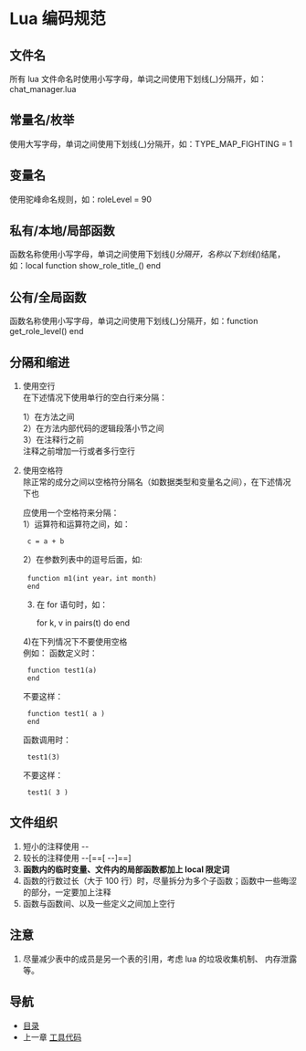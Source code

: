 # Lua 编码规范

## 文件名

所有 lua 文件命名时使用小写字母，单词之间使用下划线(_)分隔开，如：chat_manager.lua

## 常量名/枚举

使用大写字母，单词之间使用下划线(_)分隔开，如：TYPE_MAP_FIGHTING = 1

## 变量名

使用驼峰命名规则，如：roleLevel = 90

## 私有/本地/局部函数

函数名称使用小写字母，单词之间使用下划线(_)分隔开，名称以下划线(_)结尾，如：local function show_role_title_() end

## 公有/全局函数

函数名称使用小写字母，单词之间使用下划线(_)分隔开，如：function get_role_level() end

## 分隔和缩进
1. 使用空行  
	在下述情况下使用单行的空白行来分隔： 
     
	1）在方法之间  
	2）在方法内部代码的逻辑段落小节之间  
	3）在注释行之前  
	注释之前增加一行或者多行空行
2. 使用空格符  
    除正常的成分之间以空格符分隔名（如数据类型和变量名之间），在下述情况下也

	应使用一个空格符来分隔：       
	1）运算符和运算符之间，如： 

		c = a + b  
	2）在参数列表中的逗号后面，如:  

		function m1(int year，int month) 
		end
	3) 在 for 语句时，如：

		for k, v in pairs(t) do 
		end 
 
	4)在下列情况下不要使用空格  
	例如： 
	函数定义时：

		function test1(a) 
		end 
	 
	不要这样：
 
		function test1( a ) 
		end 
	 
	函数调用时：

		test1(3) 
	 
	不要这样： 

		test1( 3 ) 

## 文件组织
1. 短小的注释使用 --
2. 较长的注释使用 --[==[ --]==]
2. **函数内的临时变量、文件内的局部函数都加上 local 限定词**
3. 函数的行数过长（大于 100 行）时，尽量拆分为多个子函数；函数中一些晦涩的部分，一定要加上注释
4. 函数与函数间、以及一些定义之间加上空行

## 注意
1. 尽量减少表中的成员是另一个表的引用，考虑 lua 的垃圾收集机制、 内存泄露等。

## 导航
- [目录](00.md)
- 上一章 [工具代码](05.md)